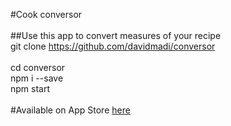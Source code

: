 #Cook conversor
<br/>
<br/>
##Use this app to convert measures of your recipe
<br/>
git clone https://github.com/davidmadi/conversor
<br/>
<br/>
cd conversor
<br/>
npm i --save
<br/>
npm start
<br/>
<br/>
#Available on App Store [here](https://itunes.apple.com/br/app/cook-conversor/id1455732256?l=en#?platform=iphone)

